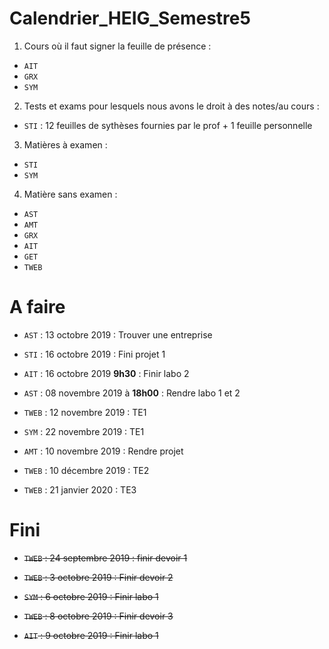 # Calendrier_HEIG_Semestre5

1. Cours où il faut signer la feuille de présence :  

- `AIT`
- `GRX`
- `SYM`

2. Tests et exams pour lesquels nous avons le droit à des notes/au cours :  

- `STI` : 12 feuilles de sythèses fournies par le prof + 1 feuille personnelle

3. Matières à examen :

- `STI`
- `SYM`

4. Matière sans examen :

- `AST`
- `AMT`
- `GRX`
- `AIT`
- `GET`
-  `TWEB`

# A faire 

- `AST` : 13 octobre 2019 : Trouver une entreprise

- `STI` : 16 octobre 2019 : Fini projet 1

- `AIT` : 16 octobre 2019 **9h30** : Finir labo 2 

- `AST` : 08 novembre 2019 à **18h00** : Rendre labo 1 et 2

- `TWEB` : 12 novembre 2019 : TE1

- `SYM` : 22 novembre 2019 : TE1

- `AMT` : 10 novembre 2019 : Rendre projet 

- `TWEB` : 10 décembre 2019 : TE2

- `TWEB` : 21 janvier 2020 : TE3

# Fini

- ~~`TWEB` : 24 septembre 2019 : finir devoir 1~~

- ~~`TWEB` : 3 octobre 2019 : Finir devoir 2~~

- ~~`SYM` : 6 octobre 2019 : Finir labo 1~~

- ~~`TWEB` : 8 octobre 2019 : Finir devoir 3~~

- ~~`AIT` : 9 octobre 2019 : Finir labo 1~~





